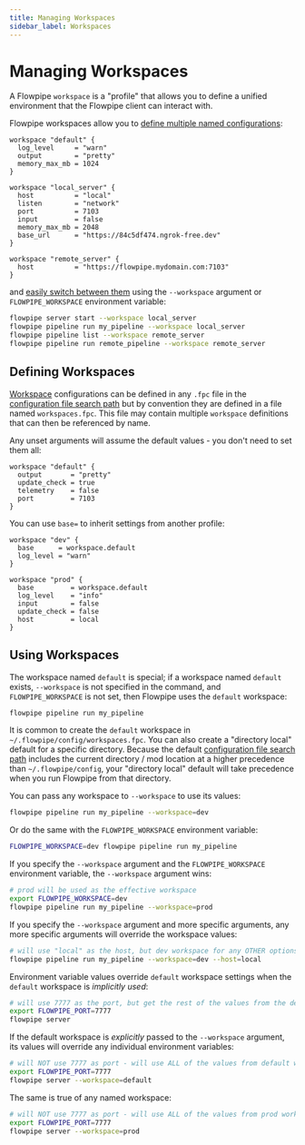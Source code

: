 ```yaml
---
title: Managing Workspaces
sidebar_label: Workspaces
---
```

# Managing Workspaces

A Flowpipe `workspace` is a "profile" that allows you to define a unified environment that the Flowpipe client can interact with.  

Flowpipe workspaces allow you to [define multiple named configurations](#defining-workspaces):

```hcl
workspace "default" {
  log_level     = "warn"
  output        = "pretty"
  memory_max_mb = 1024
}

workspace "local_server" {
  host          = "local"
  listen        = "network"
  port          = 7103
  input         = false
  memory_max_mb = 2048
  base_url      = "https://84c5df474.ngrok-free.dev"
}

workspace "remote_server" {
  host          = "https://flowpipe.mydomain.com:7103"
}
```

and [easily switch between them](#using-workspaces) using the `--workspace` argument or `FLOWPIPE_WORKSPACE` 
environment variable:

```bash
flowpipe server start --workspace local_server
flowpipe pipeline run my_pipeline --workspace local_server
flowpipe pipeline list --workspace remote_server
flowpipe pipeline run remote_pipeline --workspace remote_server
```

<!--
Turbot Pipes workspaces are [automatically supported](#implicit-workspaces):
```bash
flowpipe query --workspace acme/dev "select * from aws_account"
```
-->


## Defining Workspaces
[Workspace](/docs/reference/config-files/workspace) configurations can be defined in any `.fpc` file in the [configuration file search path](/docs/reference/env-vars/flowpipe_config_path) but by convention they are defined in a file named `workspaces.fpc`.  This file may contain multiple `workspace` definitions that can then be referenced by name.

Any unset arguments will assume the default values - you don't need to set them all:

```hcl
workspace "default" {
  output       = "pretty"
  update_check = true
  telemetry    = false
  port         = 7103
}
```

You can use `base=` to inherit settings from another profile:
```hcl
workspace "dev" {
  base      = workspace.default
  log_level = "warn"
}

workspace "prod" {
  base         = workspace.default
  log_level    = "info"
  input        = false
  update_check = false
  host         = local
}
```


## Using Workspaces
The workspace named `default` is special; if a workspace named `default` exists,
`--workspace` is not  specified in the command, and `FLOWPIPE_WORKSPACE` is not set, then Flowpipe uses the `default` workspace:

```bash
flowpipe pipeline run my_pipeline
```

It is common to create the `default` workspace in `~/.flowpipe/config/workspaces.fpc`.  You can also create a "directory local" default for a specific directory.  Because the default [configuration file search path](/docs/reference/env-vars/flowpipe_config_path) includes the current directory / mod location at a higher precedence than `~/.flowpipe/config`, your "directory local" default will take precedence when you run Flowpipe from that directory.

You can pass any workspace to `--workspace` to use its values:

```bash
flowpipe pipeline run my_pipeline --workspace=dev 
```

Or do the same with the `FLOWPIPE_WORKSPACE` environment variable:

```bash
FLOWPIPE_WORKSPACE=dev flowpipe pipeline run my_pipeline 
```
If you specify the `--workspace` argument and the `FLOWPIPE_WORKSPACE` environment variable, the `--workspace` argument wins:

```bash
# prod will be used as the effective workspace
export FLOWPIPE_WORKSPACE=dev 
flowpipe pipeline run my_pipeline --workspace=prod
```

If you specify the `--workspace` argument and more specific arguments, any more specific arguments will override the workspace values:

```bash
# will use "local" as the host, but dev workspace for any OTHER options
flowpipe pipeline run my_pipeline --workspace=dev --host=local
```

Environment variable values override `default` workspace settings when the `default` workspace is *implicitly used*:
```bash
# will use 7777 as the port, but get the rest of the values from the default workspace
export FLOWPIPE_PORT=7777 
flowpipe server 
```

If the default  workspace is *explicitly* passed to the `--workspace` argument, its values will override any individual environment variables:

```bash
# will NOT use 7777 as port - will use ALL of the values from default workspace so the port is 7103
export FLOWPIPE_PORT=7777 
flowpipe server --workspace=default 
```

The same is true of any named workspace:
```bash
# will NOT use 7777 as port - will use ALL of the values from prod workspace so the port is 7103
export FLOWPIPE_PORT=7777 
flowpipe server --workspace=prod 
```

<!--
## Implicit Workspaces

Named workspaces follow normal standards for HCL identifiers, thus they cannot contain
the slash (`/`) character.  If you pass a value to `--workspace` or `FLOWPIPE_WORKSPACE`
in the form of `{identity_handle}/{workspace_handle}`, it will be interpreted as
an **implicit workspace**.  Implicit workspaces, as the name suggests, do not
need to be specified in the `workspaces.fpc` file.  Instead, they will be assumed
to refer to a Flowpipe Cloud workspace, which will be used as both the database (`workspace_database`)
and snapshot location (`snapshot_location`).

Essentially, `--workspace acme/dev` is equivalent to:
```hcl
workspace "acme/dev" {
  workspace_database = "acme/dev"
  snapshot_location  = "acme/dev"
}
```
-->